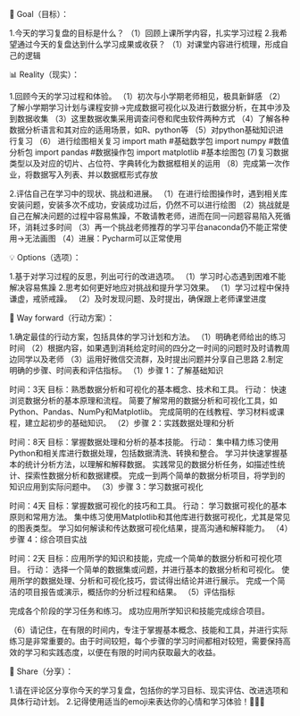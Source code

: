 🎯 Goal（目标）：

1.今天的学习复盘的目标是什么？
（1）回顾上课所学内容，扎实学习过程
2.我希望通过今天的复盘达到什么学习成果或收获？
（1）对课堂内容进行梳理，形成自己的逻辑   

📊 Reality（现实）：

1.回顾今天的学习过程和体验。
（1）初次与小学期老师相见，极具新鲜感
（2）了解小学期学习计划与课程安排->完成数据可视化以及进行数据分析，在其中涉及到数据收集
（3）这里数据收集采用调查问卷和爬虫软件两种方式
（4）了解各种数据分析语言和其对应的适用场景，如R、python等
（5）对python基础知识进行复习
（6） 进行绘图相关复习
     import math            #基础数学包
     import numpy           #数值分析包
     import pandas          #数据操作包
     import matplotlib      #基本绘图包
 (7)复习数据类型以及对应的切片、占位符、字典转化为数据框相关的运用
（8）完成第一次作业，将数据写入列表、并以数据框形式存放

2.评估自己在学习中的现状、挑战和进展。
（1）在进行绘图操作时，遇到相关库安装问题，安装多次不成功，安装成功过后，仍然不可以进行绘图
（2）挑战就是自己在解决问题的过程中容易焦躁，不敢请教老师，进而在同一问题容易陷入死循环，消耗过多时间
（3）再一个挑战老师推荐的学习平台anaconda仍不能正常使用->无法画图
（4）进展：Pycharm可以正常使用

💡 Options（选项）：

1.基于对学习过程的反思，列出可行的改进选项。
（1）学习时心态遇到困难不能解决容易焦躁
2.思考如何更好地应对挑战和提升学习效果。
（1）学习过程中保持谦虚，戒骄戒躁。
（2）及时发现问题、及时提出，确保跟上老师课堂进度

📝 Way forward（行动方案）：

1.确定最佳的行动方案，包括具体的学习计划和方法。
（1）明确老师给出的练习时间
（2）根据内容，如果遇到消耗给定时间的四分之一时间的问题时及时请教周边同学以及老师
（3）运用好微信交流群，及时提出问题并分享自己思路
2.制定明确的步骤、时间表和评估指标。
（1）步骤 1：了解基础知识

时间：3天
目标：熟悉数据分析和可视化的基本概念、技术和工具。
行动：
快速浏览数据分析的基本原理和流程。
简要了解常用的数据分析和可视化工具，如Python、Pandas、NumPy和Matplotlib。
完成简明的在线教程、学习材料或课程，建立起初步的基础知识。
（2）步骤 2：实践数据处理和分析

时间：8天
目标：掌握数据处理和分析的基本技能。
行动：
集中精力练习使用Python和相关库进行数据处理，包括数据清洗、转换和整合。
学习并快速掌握基本的统计分析方法，以理解和解释数据。
实践常见的数据分析任务，如描述性统计、探索性数据分析和数据建模。
完成一到两个简单的数据分析项目，将学到的知识应用到实际问题中。
（3）步骤 3：学习数据可视化

时间：4天
目标：掌握数据可视化的技巧和工具。
行动：
学习数据可视化的基本原则和常用方法。
集中练习使用Matplotlib和其他库进行数据可视化，尤其是常见的图表类型。
学习如何解读和传达数据可视化结果，提高沟通和解释能力。
（4）步骤 4：综合项目实战

时间：2天
目标：应用所学的知识和技能，完成一个简单的数据分析和可视化项目。
行动：
选择一个简单的数据集或问题，并进行基本的数据分析和可视化。
使用所学的数据处理、分析和可视化技巧，尝试得出结论并进行展示。
完成一个简洁的项目报告或演示，概括你的分析过程和结果。
（5）评估指标

完成各个阶段的学习任务和练习。
成功应用所学知识和技能完成综合项目。

（6）请记住，在有限的时间内，专注于掌握基本概念、技能和工具，并进行实际练习是非常重要的。由于时间较短，每个步骤的学习时间都相对较短，需要保持高效的学习和实践态度，以便在有限的时间内获取最大的收益。

💬 Share（分享）：

1.请在评论区分享你今天的学习复盘，包括你的学习目标、现实评估、改进选项和具体行动计划。
2.记得使用适当的emoji来表达你的心情和学习体验！💪🎉💡